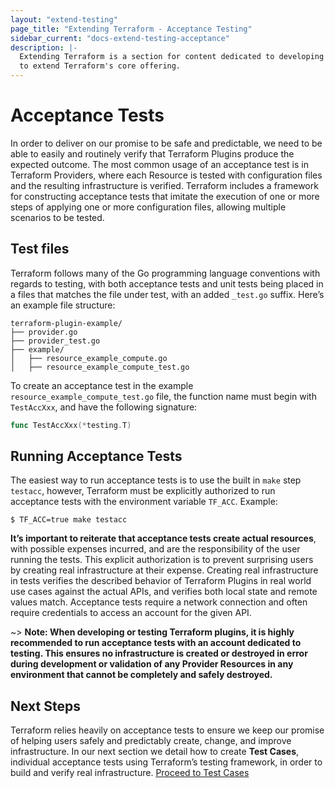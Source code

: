 ```yaml
---
layout: "extend-testing"
page_title: "Extending Terraform - Acceptance Testing"
sidebar_current: "docs-extend-testing-acceptance"
description: |-
  Extending Terraform is a section for content dedicated to developing Plugins
  to extend Terraform's core offering.
---
```


# Acceptance Tests 

In order to deliver on our promise to be safe and predictable,
we need to be able to easily and routinely verify that Terraform Plugins produce
the expected outcome. The most common usage of an acceptance test is in
Terraform Providers, where each Resource is tested with configuration files and
the resulting infrastructure is verified. Terraform includes a framework for
constructing acceptance tests that imitate the execution of one or more steps of
applying one or more configuration files, allowing multiple scenarios to be
tested.

## Test files

Terraform follows many of the Go programming language conventions with regards
to testing, with both acceptance tests and unit tests being placed in a files
that matches the file under test, with an added `_test.go` suffix. Here’s an
example file structure:

```
terraform-plugin-example/ 
├── provider.go 
├── provider_test.go 
├── example/
│   ├── resource_example_compute.go 
│   ├── resource_example_compute_test.go 
```

To create an acceptance test in the example `resource_example_compute_test.go`
file, the function name must begin with `TestAccXxx`, and have the following
signature:

```go
func TestAccXxx(*testing.T)
```

## Running Acceptance Tests

The easiest way to run acceptance tests is to use the built in `make` step
`testacc`, however, Terraform must be explicitly authorized to run acceptance
tests with the environment variable `TF_ACC`. Example:

```shell
$ TF_ACC=true make testacc 
```

**It’s important to reiterate that acceptance tests create actual resources**,
with possible expenses incurred, and are the responsibility of the user running
the tests. This explicit authorization is to prevent surprising users by
creating real infrastructure at their expense. Creating real infrastructure in
tests verifies the described behavior of Terraform Plugins in real world use
cases against the actual APIs,  and verifies both local state and remote values
match. Acceptance tests require a network connection and often require
credentials to access an account for the given API.

~> **Note: When developing or testing Terraform plugins, it is highly
recommended to run acceptance tests with an account dedicated to testing. This
ensures no infrastructure is created or destroyed in error during development or
validation of any Provider Resources in any environment that cannot be
completely and safely destroyed.**

## Next Steps

Terraform relies heavily on acceptance tests to ensure we keep our promise of
helping users  safely and predictably create, change, and improve
infrastructure. In our next section we detail how to create **Test Cases**,
individual acceptance tests using Terraform’s testing framework, in order to
build and verify real infrastructure. [Proceed to Test
Cases](/docs/extend/testing/acceptance-tests/testcase.html)
